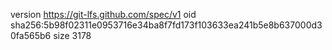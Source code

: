 version https://git-lfs.github.com/spec/v1
oid sha256:5b98f02311e0953716e34ba8f7fd173f103633ea241b5e8b637000d30fa565b6
size 3178
